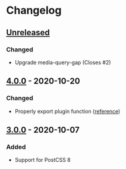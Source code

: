 # Changelog

## [Unreleased][]

### Changed

-   Upgrade media-query-gap (Closes #2)

## [4.0.0][] - 2020-10-20

### Changed

-   Properly export plugin function
    ([reference](https://github.com/postcss/postcss/issues/1441))

## [3.0.0][] - 2020-10-07

### Added

-   Support for PostCSS 8

[unreleased]:
	https://github.com/niksy/postcss-media-query-gap/compare/v3.0.0...HEAD
[3.0.0]: https://github.com/niksy/postcss-media-query-gap/tree/v3.0.0
[unreleased]:
	https://github.com/niksy/postcss-media-query-gap/compare/v4.0.0...HEAD
[4.0.0]: https://github.com/niksy/postcss-media-query-gap/tree/v4.0.0
